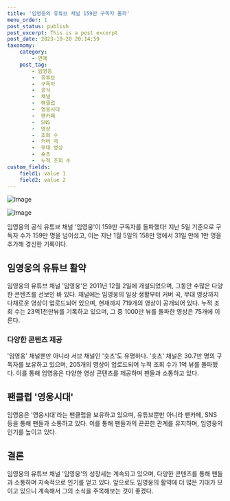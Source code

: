 ```yaml
---
title: '임영웅의 유튜브 채널 159만 구독자 돌파'
menu_order: 1
post_status: publish
post_excerpt: This is a post excerpt
post_date: 2023-10-20 20:14:59
taxonomy:
    category:
        - 연예
    post_tag:
        - 임영웅
        -  유튜브
        -  구독자
        -  공식
        -  채널
        -  팬클럽
        -  영웅시대
        -  팬카페
        -  SNS
        -  영상
        -  조회 수
        -  커버 곡
        -  무대 영상
        -  숏츠
        -  누적 조회 수
custom_fields:
    field1: value 1
    field2: value 2
---
```


![Image](https://mimgnews.pstatic.net/image/076/2024/02/06/2024020601000430900054401_20240206071902342.jpg?type=w540)

![Image](https://ssl.pstatic.net/mimgnews/image/076/2024/02/06/2024020601000430900054402_20240206071902346.jpg?type=w540)


임영웅의 공식 유튜브 채널 '임영웅'이 159만 구독자를 돌파했다! 지난 5일 기준으로 구독자 수가 159만 명을 넘어섰고, 이는 지난 1월 5일의 158만 명에서 31일 만에 1만 명을 추가해 경신한 기록이다.

## 임영웅의 유튜브 활약
임영웅의 유튜브 채널 '임영웅'은 2011년 12월 2일에 개설되었으며, 그동안 수많은 다양한 콘텐츠를 선보인 바 있다. 채널에는 임영웅의 일상 생활부터 커버 곡, 무대 영상까지 다채로운 영상이 업로드되어 있으며, 현재까지 719개의 영상이 공개되어 있다. 누적 조회 수는 23억1천만뷰를 기록하고 있으며, 그 중 1000만 뷰를 돌파한 영상은 75개에 이른다.

### 다양한 콘텐츠 제공
'임영웅' 채널뿐만 아니라 서브 채널인 '숏츠'도 유명하다. '숏츠' 채널은 30.7만 명의 구독자를 보유하고 있으며, 205개의 영상이 업로드되어 누적 조회 수가 1억 뷰를 돌파했다. 이를 통해 임영웅은 다양한 영상 콘텐츠를 제공하며 팬들과 소통하고 있다.

## 팬클럽 '영웅시대'
임영웅은 '영웅시대'라는 팬클럽을 보유하고 있으며, 유튜브뿐만 아니라 팬카페, SNS 등을 통해 팬들과 소통하고 있다. 이를 통해 팬들과의 끈끈한 관계를 유지하며, 임영웅의 인기를 높이고 있다.

## 결론
임영웅의 유튜브 채널 '임영웅'의 성장세는 계속되고 있으며, 다양한 콘텐츠를 통해 팬들과 소통하며 지속적으로 인기를 얻고 있다. 앞으로도 임영웅의 활약에 더 많은 기대가 모이고 있으니 계속해서 그의 소식을 주목해보는 것이 좋겠다.
